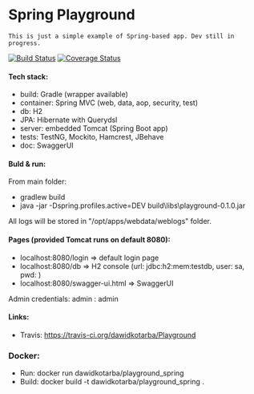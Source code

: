 # Spring Playground
    This is just a simple example of Spring-based app. Dev still in progress.

[![Build Status](https://travis-ci.org/dawidkotarba/PlaygroundSpring.svg?branch=master)](https://travis-ci.org/dawidkotarba/PlaygroundSpring) [![Coverage Status](https://coveralls.io/repos/dawidkotarba/Playground/badge.svg?branch=master&service=github)](https://coveralls.io/github/dawidkotarba/Playground?branch=master)

#### Tech stack:
- build: Gradle (wrapper available)
- container: Spring MVC (web, data, aop, security, test)
- db: H2
- JPA: Hibernate with Querydsl
- server: embedded Tomcat (Spring Boot app)
- tests: TestNG, Mockito, Hamcrest, JBehave
- doc: SwaggerUI

#### Buld & run:
From main folder:
- gradlew build
- java -jar -Dspring.profiles.active=DEV build\libs\playground-0.1.0.jar

All logs will be stored in "/opt/apps/webdata/weblogs" folder.

#### Pages (provided Tomcat runs on default 8080):
- localhost:8080/login => default login page
- localhost:8080/db => H2 console (url: jdbc:h2:mem:testdb, user: sa, pwd: <blank>)
- localhost:8080/swagger-ui.html => SwaggerUI

Admin credentials: admin : admin

#### Links:
- Travis: https://travis-ci.org/dawidkotarba/Playground

### Docker:
- Run: docker run dawidkotarba/playground_spring
- Build: docker build -t dawidkotarba/playground_spring .
